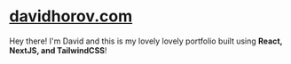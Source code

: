 # **[davidhorov.com](https://davidhorov.com)**

Hey there! I'm David and this is my lovely lovely portfolio built using **React, NextJS, and TailwindCSS**!
